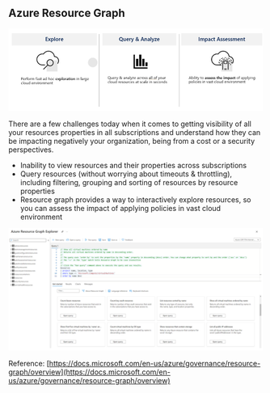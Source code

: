 ## Azure Resource Graph

![resource-graph-1](../images/resource-graph-1.png)

There are a few challenges today when it comes to getting visibility of all your resources properties in all subscriptions and understand how they can be impacting negatively your organization, being from a cost or a security perspectives.

* Inability to view resources and their properties across subscriptions
* Query resources (without worrying about timeouts & throttling), including filtering, grouping and sorting of resources by resource properties
* Resource graph provides a way to interactively explore resources, so you can assess the impact of applying policies in vast cloud environment

![resource-graph-2](../images/resource-graph-2.png)

Reference: [https://docs.microsoft.com/en-us/azure/governance/resource-graph/overview](https://docs.microsoft.com/en-us/azure/governance/resource-graph/overview)
